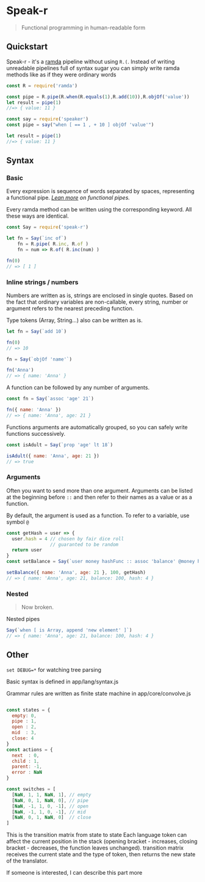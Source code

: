 Speak-r
==========
> Functional programming in human-readable form

Quickstart
----------
Speak-r - it's a [ramda](https://github.com/ramda/ramda) pipeline without using `R.(`.
Instead of writing unreadable pipelines full of syntax sugar you can simply write ramda methods like as if they were ordinary words

```js
const R = require('ramda')

const pipe = R.pipe(R.when(R.equals(1),R.add(10)),R.objOf('value'))
let result = pipe(1)
//=> { value: 11 }
```

```js
const say = require('speaker')
const pipe = say("when [ == 1 , + 10 ] objOf 'value'")

let result = pipe(1)
//=> { value: 11 }
```

Syntax
---

### Basic

Every expression is sequence of words separated by spaces, representing a functional pipe.
*[Lean more][@leanpipe] on functional pipes.*

Every ramda method can be written using the corresponding keyword.
All these ways are identical.
```javascript
const Say = require('speak-r')

let fn = Say(`inc of`)
    fn = R.pipe( R.inc, R.of )
    fn = num => R.of( R.inc(num) )

fn(0)
// => [ 1 ]
```

### Inline strings / numbers

Numbers are written as is, strings are enclosed in single quotes.
Based on the fact that ordinary variables are non-callable, every string, number or argument refers to the nearest preceding function.

Type tokens (Array, String...) also can be written as is.

```javascript
let fn = Say(`add 10`)

fn(0)
// => 10

fn = Say(`objOf 'name'`)

fn('Anna')
// => { name: 'Anna' }
```

A function can be followed by any number of arguments.

```javascript
const fn = Say(`assoc 'age' 21`)

fn({ name: 'Anna' })
// => { name: 'Anna', age: 21 }
```

Functions arguments are automatically grouped, so you can safely write functions successively.

```javascript
const isAdult = Say(`prop 'age' lt 18`)

isAdult({ name: 'Anna', age: 21 })
// => true
```

### Arguments

Often you want to send more than one argument.
Arguments can be listed at the beginning before `::` and then refer to their names as a value or as a function.

By default, the argument is used as a function. To refer to a variable, use symbol `@`

```javascript
const getHash = user => {
  user.hash = 4 // chosen by fair dice roll
                // guaranted to be random
  return user
}
const setBalance = Say(`user money hashFunc :: assoc 'balance' @money hashFunc`)

setBalance({ name: 'Anna', age: 21 }, 100, getHash)
// => { name: 'Anna', age: 21, balance: 100, hash: 4 }
```

### Nested

>Now broken.

Nested pipes

```javascript
Say(`when [ is Array, append 'new element' ]`)
// => { name: 'Anna', age: 21, balance: 100, hash: 4 }
```


Other
---

`set DEBUG=*` for watching tree parsing

Basic syntax is defined in app/lang/syntax.js

Grammar rules are written as finite state machine in app/core/convolve.js

```javascript

const states = {
  empty: 0,
  pipe : 1,
  open : 2,
  mid  : 3,
  close: 4
}
const actions = {
  next  : 0,
  child : 1,
  parent: -1,
  error : NaN
}

const switches = [
  [NaN, 1, 1, NaN, 1], // empty
  [NaN, 0, 1, NaN, 0], // pipe
  [NaN, -1, 1, 0, -1], // open
  [NaN, -1, 1, 0, -1], // mid
  [NaN, 0, 1, NaN, 0]  // close
]

```
This is the transition matrix from state to state
Each language token can affect the current position in the stack (opening bracket - increases, closing bracket - decreases, the function leaves unchanged). transition matrix receives the current state and the type of token, then returns the new state of the translator.

If someone is interested, I can describe this part more

[@leanpipe]: https://iamstarkov.com/fp-js-workshop/02-practical-intro/
